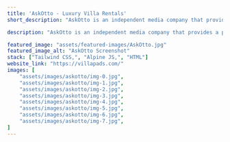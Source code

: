 ```yaml
---
title: 'AskOtto - Luxury Villa Rentals'
short_description: "AskOtto is an independent media company that provides a platform for users to search for the car they would like to own or services for the cars they already own. "

description: "AskOtto is an independent media company that provides a platform for users to search for the car they would like to own or services for the cars they already own. "

featured_image: "assets/featured-images/AskOtto.jpg"
featured_image_alt: "AskOtto Screenshot"
stack: ["Tailwind CSS,", "Alpine JS,", "HTML"]
website_link: "https://villapads.com/"
images: [
    "assets/images/askotto/img-0.jpg",
    "assets/images/askotto/img-1.jpg",
    "assets/images/askotto/img-2.jpg",
    "assets/images/askotto/img-3.jpg",
    "assets/images/askotto/img-4.jpg",
    "assets/images/askotto/img-5.jpg",    
    "assets/images/askotto/img-6.jpg",    
    "assets/images/askotto/img-7.jpg",    
]
---
```

